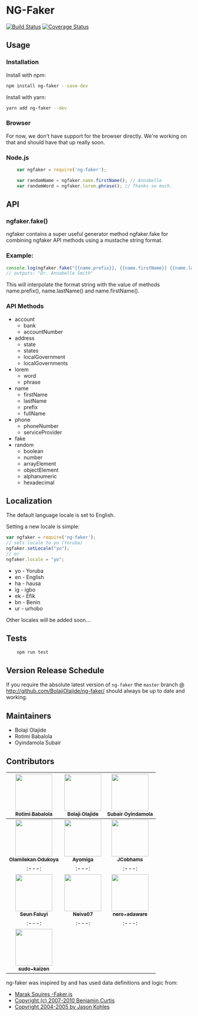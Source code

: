 # NG-Faker

[![Build Status](https://travis-ci.org/BolajiOlajide/ng-faker.svg?branch=develop)](https://travis-ci.org/BolajiOlajide/ng-faker)
[![Coverage Status](https://coveralls.io/repos/github/BolajiOlajide/ng-faker/badge.svg?branch=develop)](https://coveralls.io/github/BolajiOlajide/ng-faker?branch=master)

## Usage

### Installation

Install with npm:

```sh
npm install ng-faker --save-dev
```

Install with yarn:

```sh
yarn add ng-faker --dev
```

### Browser

For now, we don't have support for the browser directly. We're working on that and should have that up really soon.

### Node.js

```js
    var ngfaker = require('ng-faker');

    var randomName = ngfaker.name.firstName(); // Annabelle
    var randomWord = ngfaker.lorem.phrase(); // Thanks so much.
```

## API

### ngfaker.fake()

ngfaker contains a super useful generator method ngfaker.fake for combining ngfaker API methods using a mustache string format.

### Example:

```js
console.log(ngfaker.fake("{{name.prefix}}, {{name.firstName}} {{name.lastName}}"));
// outputs: "Dr. Annabelle Smith"
```

This will interpolate the format string with the value of methods name.prefix(), name.lastName() and name.firstName().

### API Methods

* account
  * bank
  * accountNumber
* address
  * state
  * states
  * localGovernment
  * localGovernments
* lorem
  * word
  * phrase
* name
  * firstName
  * lastName
  * prefix
  * fullName
* phone
  * phoneNumber
  * serviceProvider
* fake
* random
  * boolean
  * number
  * arrayElement
  * objectElement
  * alphanumeric
  * hexadecimal

## Localization

The default language locale is set to English.

Setting a new locale is simple:

```js
var ngfaker = require('ng-faker');
// sets locale to yo (Yoruba)
ngfaker.setLocale("yo");
// or
ngfaker.locale = "yo";
```

* yo - Yoruba
* en - English
* ha - hausa
* ig - igbo
* ek - Efik
* bn - Benin
* ur - urhobo

 Other locales will be added soon...

## Tests

```sh
    npm run test
```

## Version Release Schedule

If you require the absolute latest version of `ng-faker` the `master` branch @ http://github.com/BolajiOlajide/ng-faker/ should always be up to date and working.

## Maintainers

* Bolaji Olajide
* Rotimi Babalola
* Oyindamola Subair

## Contributors

| [<img src="https://github.com/rotimi-babalola.png" width="100px;"><br><sub><b>Rotimi Babalola</b></sub>](https://github.com/rotimi-babalola)| [<img src="https://github.com/BolajiOlajide.png" width="100px;"><br><sub><b>Bolaji Olajide</b></sub>](https://github.com/BolajiOlajide) | [<img src="https://github.com/oyinda-subair.png" width="100px;"><br><sub><b>Subair Oyindamola</b></sub>](https://github.com/oyinda-subair)
| :---: | :---: | :---: |
| [<img src="https://github.com/olamilekan000.png" width="100px;"><br><sub><b>Olamilekan Odukoya</b></sub>](https://github.com/olamilekan000) | [<img src="https://github.com/Ayomiga.png" width="100px;"><br><sub><b>Ayomiga</b></sub>](https://github.com/Ayomiga) | [<img src="https://github.com/jcobhams.png" width="100px;"><br><sub><b>JCobhams</b></sub>](https://github.com/jcobhams)
| :---: | :---: | :---: |
| [<img src="https://github.com/seunzone.png" width="100px;"><br><sub><b>Seun Faluyi</b></sub>](https://github.com/seunzone) | [<img src="https://github.com/Neiva07.png" width="100px;"><br><sub><b>Neiva07</b></sub>](https://github.com/Neiva07) | [<img src="https://github.com/nero-adaware.png" width="100px;"><br><sub><b>nero-adaware</b></sub>](https://github.com/nero-adaware)
| :---: | :---: | :---: |
| [<img src="https://github.com/sudo-kaizen.png" width="100px;"><br><sub><b>sudo-kaizen</b></sub>](https://github.com/sudo-kaizen)

ng-faker was inspired by and has used data definitions and logic from:

* [Marak Squires -Faker.js](https://github.com/Marak/faker.js)
* [Copyright (c) 2007-2010 Benjamin Curtis](https://github.com/stympy/faker/)
* [Copyright 2004-2005 by Jason Kohles](http://search.cpan.org/~jasonk/Data-Faker-0.07/)
